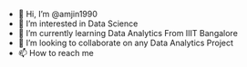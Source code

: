 - 👋 Hi, I’m @amjin1990
- 👀 I’m interested in Data Science
- 🌱 I’m currently learning Data Analytics From IIIT Bangalore
- 💞️ I’m looking to collaborate on any Data Analytics Project
- 📫 How to reach me 

<!---
amjin1990/amjin1990 is a ✨ special ✨ repository because its `README.md` (this file) appears on your GitHub profile.
You can click the Preview link to take a look at your changes.
--->

